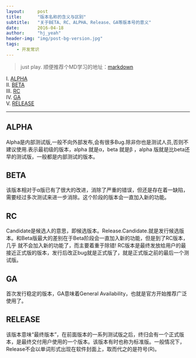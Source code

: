 ```yaml
---
layout:     post
title:      "版本名称的含义与区别"
subtitle:   "关于BETA、RC、ALPHA、Release、GA等版本号的意义"
date:       2016-04-18
author:     "hj_yeah"
header-img: "img/post-bg-version.jpg"
tags:
    - 开发常识
---
```

> just play.  顺便推荐个MD学习的地址：[markdown](http://joinwee.com/lesson/10/)

I. [ALPHA](#alpha)   
II. [BETA](#beta)   
III. [RC](#rc)   
IV. [GA](#ga)    
V. [RELEASE](#release)   

---

## ALPHA
Alpha是内部测试版,一般不向外部发布,会有很多Bug.除非你也是测试人员,否则不建议使用.表示最初级的版本，alpha 就是α，beta 就是β ，alpha 版就是比beta还早的测试版，一般都是内部测试的版本。

## BETA
该版本相对于α版已有了很大的改进，消除了严重的错误，但还是存在着一缺陷，需要经过多次测试来进一步消除。这个阶段的版本会一直加入新的功能。

## RC
Candidate是候选人的意思，即候选版本。Release.Candidate.就是发行候选版本。和Beta版最大的差别在于Beta阶段会一直加入新的功能，但是到了RC版本，几乎
就不会加入新的功能了，而主要着重于除错!  RC版本是最终发放给用户的最接近正式版的版本，发行后改正bug就是正式版了，就是正式版之前的最后一个测试版。

## GA
首次发行稳定的版本，GA意味着General Availability，也就是官方开始推荐广泛使用了。

## RELEASE
该版本意味“最终版本”，在前面版本的一系列测试版之后，终归会有一个正式版本，是最终交付用户使用的一个版本。该版本有时也称为标准版。一般情况下，Release不会以单词形式出现在软件封面上，取而代之的是符号(R)。

